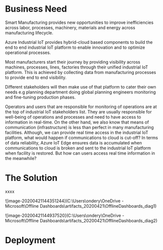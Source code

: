 # Business Need

Smart Manufacturing provides new opportunities to improve inefficiencies across labor, processes, machinery, materials and energy across manufacturing lifecycle. 

Azure Industrial IoT provides hybrid-cloud based components to build the end to end industrial IoT platform to enable innovation and to optimize operational processes.

Most manufacturers start their journey by providing visibility across machines, processes, lines, factories through their unified industrial IoT platform. This is achieved by collecting data from manufacturing processes to provide end to end visibility.

Different stakeholders will then make use of that platform to cater their own needs e.g planning department doing global planning engineers monitoring and fine-tuning production phases. 

Operators and users that are responsible for monitoring of operations are at the top of industrial IoT stakeholders list. They are usually responsible for well-being of operations and processes and need to have access to information in real-time. On the other hand, we also know that means of communication (infrastructure) is less than perfect in many manufacturing facilities. Although, we can provide real time access in the industrial IoT platform, what would happen if communications to cloud is cut-off? In terms of data reliability, Azure IoT Edge ensures data is accumulated when communications to cloud is broken and sent to the industrial IoT platform when facility is restored. But how can users access real time information in the meanwhile?

# The Solution

xxxx

![image-20200421144351244](C:\Users\ondery\OneDrive - Microsoft\Offline Dashboards\artifacts_20200421\OfflineDashboards_diag1)







![image-20200421144937520](C:\Users\ondery\OneDrive - Microsoft\Offline Dashboards\artifacts_20200421\OfflineDashboards_diag2)





# Deployment

